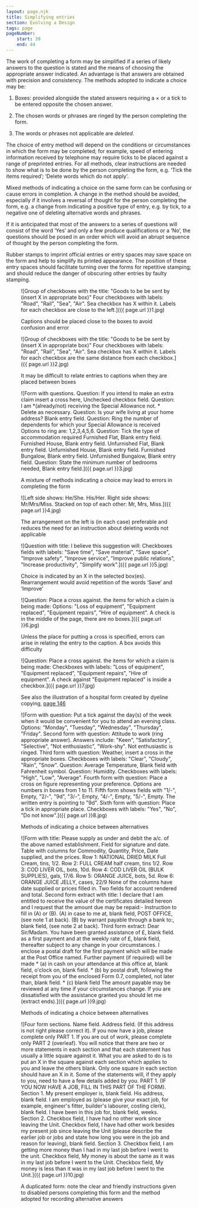 ```yaml
---
layout: page.njk
title: Simplifying entries
section: Evolving a Design
tags: page
pageNumber:
    start: 39
    end: 44
---
```


The work of completing a form may be simplified if a series of likely answers to the question is stated and the means of choosing the appropriate answer indicated. An advantage is that answers are obtained with precision and consistency. The methods
adopted to indicate a choice may be:

1. Boxes: provided alongside the stated answers requiring a &times; or a tick to be entered opposite the chosen answer.

2. The chosen words or phrases are ringed by the person completing the form.

3. The words or phrases not applicable are *deleted*.

The choice of entry method will depend on the conditions or circumstances in which the form may be completed; for example, speed of entering information received by telephone may require ticks to be placed against a range of preprinted entries. For all methods, clear instructions are needed to show what is to be done by the person completing the form, e.g. ‘Tick the items required’; ‘Delete words which do not apply’.

Mixed methods of indicating a choice on the same form can be confusing or cause errors in completion. A change in the method should be avoided, especially if it involves a reversal of thought for the person completing the form, e.g. a change from indicating a positive type of entry, e.g. by tick, to a negative one of deleting alternative words and phrases.

If it is anticipated that most of the answers to a series of questions will consist of the word ‘Yes’ and only a few produce qualifications or a ‘No’, the questions should be posed in an order which will avoid an abrupt sequence of thought by the person completing the form.

Rubber stamps to imprint official entries or entry spaces may save space on the form and help to simplify its printed appearance. The position of these entry spaces should facilitate turning over the forms for repetitive stamping; and should reduce the danger of obscuring other entries by faulty stamping.

<figure>

![Group of checkboxes with the title:
"Goods to be be sent by (insert X in appropriate box)"
Four checkboxes with labels: "Road", "Rail", "Sea", "Air".
Sea checkbox has X within it.
Labels for each checkbox are close to the left.]({{ page.url }}1.jpg)

<figcaption>
Captions should be placed close to the boxes to avoid confusion and error
</figcaption>
</figure>

<figure>

![Group of checkboxes with the title:
"Goods to be be sent by (insert X in appropriate box)"
Four checkboxes with labels: "Road", "Rail", "Sea", "Air".
Sea checkbox has X within it.
Labels for each checkbox are the same distance from each checkbox.]({{ page.url }}2.jpg)

<figcaption>
It may be difficult to relate entries to captions when they are placed between boxes
</figcaption>
</figure>

<figure>

![Form with questions.
Question: If you intend to make an extra claim insert a cross here, Unchecked checkbox field.
Question: I am *(already/not) receiving the Special Allowance
not.
\* Delete as necessary.
Question: Is your wife living at your home address? Blank entry field.
Question: Ring the number of dependents for which your Special Allowance
is received
Options to ring are: 1,2,3,4,5,6.
Question: Tick the type of accommodation required
Furnished Flat, Blank entry field.
Furnished House, Blank entry field.
Unfurnished Flat, Blank entry field.
Unfurnished House, Blank entry field.
Furnished Bungalow, Blank entry field.
Unfurnished Bungalow, Blank entry field.
Question: State the minimum number of bedrooms needed, Blank entry field.]({{ page.url }}3.jpg)

<figcaption>

A mixture of methods indicating a choice may lead to errors in completing the form
</figcaption>
</figure>

<figure>

![Left side shows:
He/She.
His/Her.
Right side shows:
Mr/Mrs/Miss.
Stacked on top of each other: Mr, Mrs, Miss.]({{ page.url }}4.jpg)

<figcaption>
The arrangement on the left is (in each case) preferable and reduces the need for an
instruction about deleting words not applicable
</figcaption>
</figure>

<figure>

![Question with title: I believe this suggestion will:
Checkboxes fields with labels:
"Save time", "Save material", "Save space", "Improve safety", "Improve service", "Improve public relations", "Increase productivity", "Simplify work".]({{ page.url }}5.jpg)

<figcaption>
Choice is indicated by an X in the selected box(es). Rearrangement would avoid repetition
of the words ‘Save’ and ‘Improve’
</figcaption>
</figure>

<figure>

![Question: Place a cross against. the items for which a claim is being made:
Options:
"Loss of equipment", "Equipment replaced", "Equipment repairs", "Hire of equipment".
A check is in the middle of the page, there are no boxes.]({{ page.url }}6.jpg)

<figcaption>
Unless the place for putting a cross is specified, errors can arise in relating the entry to
the caption. A box avoids this difficulty
</figcaption>
</figure>

<figure>

![Question: Place a cross against. the items for which a claim is being made:
Checkboxes with labels:
"Loss of equipment", "Equipment replaced", "Equipment repairs", "Hire of equipment".
A check against "Equipment replaced" is inside a checkbox.]({{ page.url }}7.jpg)

<figcaption>

See also the illustration of a hospital form created by dyeline copying, [page 146](/copying/making-copies-by-photocopying-methods/)
</figcaption>
</figure>

<figure>

![Form with question: Put a tick against the day(s) of the week when it would be convenient for you to attend an evening class.
Options:
"Monday", "Tuesday", "Wednesday", "Thursday", "Friday".
Second form with question: Attitude to work (ring appropriate answer).
Answers include:
"Keen", "Satisfactory", "Selective", "Not enthusiastic", "Work-shy".
Not enthusiastic is ringed.
Third form with question: Weather, insert a cross in the appropriate boxes.
Checkboxes with labels:
"Clear", "Cloudy", "Rain", "Snow".
Question: Average Temperature, Blank field with Fahrenheit symbol.
Question: Humidity.
Checkboxes with labels: "High", "Low", "Average".
Fourth form with question: Place a cross on figure representing your preference.
Options are numbers in boxes from 1 to 11.
Fifth form shows fields with "1/-", Empty, "2/-", "9d", "3/-", Empty, "4/-", Empty, "5/-", Empty.
The written entry is pointing to "9d".
Sixth form with question: Place a tick in appropriate place.
Checkboxes with labels: "Yes", "No", "Do not know".]({{ page.url }}8.jpg)

<figcaption>
Methods of indicating a choice between alternatives
</figcaption>
</figure>

<figure>

![Form with title: Please supply as under and debit the a/c. of the above named establishment.
Field for signature and date.
Table with columns for Commodity, Quantity, Price, Date supplied, and the prices.
Row 1: NATIONAL DRIED MILK Full Cream, tins, 1/2.
Row 2: FULL CREAM half cream, tins 1/2.
Row 3: COD LIVER OIL, bots, 10d.
Row 4: COD LIVER OIL (BULK SUPPLIES), gals, 17/6.
Row 5: ORANGE JUICE, bots, 5d.
Row 6: ORANGE JUICE JELLY, cases, 22/9
None of the columns have date supplied or prices filled in.
Two fields for account rendered and total.
Second form extract with title: 
I declare that I am entitled to receive the value of the certificates detailed hereon and I request that the amount due may be repaid:-
Instruction to fill in (A) or (B).
(A) in case to me at, blank field, POST OFFICE, (see note 1 at back).
(B) by warrant payable through a bank to:, blank field, (see note 2 at back).
Third form extract:
Dear Sir/Madam.
You have been granted assistance of £, blank field.
as a first payment and at the weekly rate of £, blank field, thereafter subject
to any change in your circumstances. I enclose a postal draft for the first
payment which will be made at the Post Office named.
Further payment (if required) will be made
\* (a) in cash on your attendance at this office at, blank field, o'clock
on, blank field.
\* (b) by postal draft, following the receipt from you of the enclosed
Form 0.7, completed, not later than, blank field.
\* (c) blank field
The amount payable may be reviewed at any time if your circumstances change.
If you are dissatisfied with the assistance granted you should let me (extract ends).]({{ page.url }}9.jpg)

<figcaption>
Methods of indicating a choice between alternatives
</figcaption>
</figure>

<figure>

![Four form sections.
Name field.
Address field.
(If this address is not right please correct it).
If you now have a job, please complete only PART 1.
If you are out of work, please complete only PART 2 (overleaf).
You will notice that there are two or more statements in each section and that each statement has usually a little square against it. What you are asked to do is to put an X in the square against each section which applies to you and leave the others blank. Only one square in each section should have an X in it.
Some of the statements will, if they apply to you, need to have a few details added by you.
PART 1.
(IF YOU NOW HAVE A JOB, FILL IN THIS PART OF THE FORM).
Section 1.
My present employer is, blank field.
His address, blank field.
I am employed as (please give your exact job, for example, engineer's
fitter, builder's labourer, costing clerk), blank field.
I have been in this job for, blank field, weeks.
Section 2.
Checkbox field, I have had no other work since leaving the Unit.
Checkbox field, I have had other work besides my present job since leaving the Unit
(please describe the earlier job or jobs and state how long you
were in the job and reason for leaving), blank field.
Section 3.
Checkbox field, I am getting more money than I had in my last job before I went to the unit.
Checkbox field, My money is about the same as it was in my last job before I went to the
Unit.
Checkbox field, My money is less than it was in my last job before I went to the Unit.]({{ page.url }}10.jpg)

<figcaption>
A duplicated form: note the clear and friendly instructions given to disabled persons
completing this form and the method adopted for recording alternative answers
</figcaption>
</figure>

